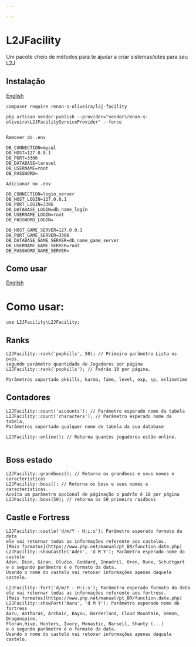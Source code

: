 ```yaml
---

---
```


# L2JFacility

Um pacote cheio de métodos para te ajudar a criar sistemas/sites para seu L2J 

## Instalação

[English](https://github.com/renan-s-oliveira/l2jfacility/blob/main/README-english.MD)

```
composer require renan-s-oliveira/l2j-facility

php artisan vendor:publish --provider="vendor\renan-s-oliveira\L2JFacilityServiceProvider" --force
```

```

Remover do .env 

DB_CONNECTION=mysql
DB_HOST=127.0.0.1
DB_PORT=3306
DB_DATABASE=laravel
DB_USERNAME=root
DB_PASSWORD=

Adicionar no .env

DB_CONNECTION=login_server 
DB_HOST_LOGIN=127.0.0.1
DB_PORT_LOGIN=3306
DB_DATABASE_LOGIN=db_name_login
DB_USERNAME_LOGIN=root
DB_PASSWORD_LOGIN=

DB_HOST_GAME_SERVER=127.0.0.1
DB_PORT_GAME_SERVER=3306
DB_DATABASE_GAME_SERVER=db_name_game_server
DB_USERNAME_GAME_SERVER=root
DB_PASSWORD_GAME_SERVER=
```

## Como usar

[English](https://github.com/renan-s-oliveira/l2jfacility/blob/main/src/usage/english/ENGLISH.md)

# Como usar:

```
use L2JFacility\L2JFacility;
```
## Ranks
```
L2JFacility::rank('pvpkills', 50); // Primeiro parâmetro Lista os pvps,
segundo parâmetro quantidade de Jogadores por página 
L2JFacility::rank('pvpkills'); // Padrão 10 por página.

Parâmetros suportado pkkills, karma, fame, level, exp, sp, onlinetime
```

## Contadores
```
L2JFacility::count('accounts'); // Parâmetro esperado nome da tabela
L2JFacility::count('characters'); // Parâmetro esperado nome da tabela, 
Parâmetros suportado qualquer nome de tabela da sua database

L2JFacility::online(); // Retorna quantos jogadores estão online.


```

## Boss estado
```
L2JFacility::grandboss(); // Retorna os grandboss e seus nomes e características
L2JFacility::boss(); // Retorna os boss e seus nomes e características. 
Aceita um parâmetro opcional de páginação o padrão é 10 por página
L2JFacility::boss(50); // retorna os 50 primeiro raidboss
```

## Castle e Fortress
```
L2JFacility::castle('d/m/Y - H:i:s'); Parâmetro esperado formato da data 
ele vai retornar todas as informações referente aos castelos.
[Mais formatos](https://www.php.net/manual/pt_BR/function.date.php)
L2JFacility::showCastle('Aden', 'd M Y'); Parâmetro esperado nome do castelo
Aden, Dion, Giran, Gludio, Goddard, Innadril, Oren, Rune, Schuttgart 
e o segundo parâmetro é o formato da data.
Usando o nome do castelo vai retonar informações apenas daquele castelo. 

L2JFacility::fort('d/m/Y - H:i:s'); Parâmetro esperado formato da data 
ele vai retornar todas as informações referente aos fortress.
[Mais formatos](https://www.php.net/manual/pt_BR/function.date.php)
L2JFacility::showFort('Aaru', 'd M Y'); Parâmetro esperado nome do fortress
Aaru, Antharas, Archaic, Bayou, Borderland, Cloud Mountain, Demon, Dragonspine,
Floran,Hive, Hunters, Ivory, Monastic, Narsell, Shanty (...) 
e o segundo parâmetro é o formato da data.
Usando o nome do castelo vai retonar informações apenas daquele castelo. 
```


